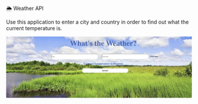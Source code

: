  🌦 Weather API
 
 Use this application to enter a city and country in order to find out what the current temperature is.


![Image](img/weather.png "Weather page")


